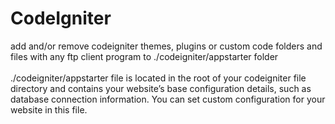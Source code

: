 # CodeIgniter

add and/or remove codeigniter themes, plugins or custom code folders and files with any ftp client program to ./codeigniter/appstarter folder
<br /><br />./codeigniter/appstarter file is located in the root of your codeigniter file directory and contains your website’s base configuration details, such as database connection information.
You can set custom configuration for your website in this file.
